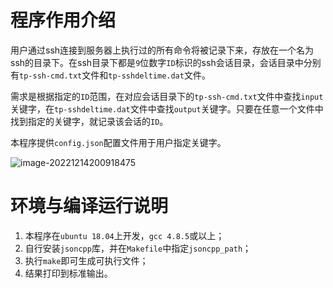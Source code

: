 # 程序作用介绍
用户通过ssh连接到服务器上执行过的所有命令将被记录下来，存放在一个名为ssh的目录下。在ssh目录下都是`9`位数字`ID`标识的ssh会话目录，会话目录中分别有`tp-ssh-cmd.txt`文件和`tp-sshdeltime.dat`文件。

需求是根据指定的`ID`范围，在对应会话目录下的`tp-ssh-cmd.txt`文件中查找`input`关键字，在`tp-sshdeltime.dat`文件中查找`output`关键字。只要在任意一个文件中找到指定的关键字，就记录该会话的`ID`。

本程序提供`config.json`配置文件用于用户指定关键字。

![image-20221214200918475](https://img-bed-1304092357.cos.ap-guangzhou.myqcloud.com/keyword_finder_1.png)

# 环境与编译运行说明
1. 本程序在`ubuntu 18.04`上开发，`gcc 4.8.5`或以上；
2. 自行安装`jsoncpp`库，并在`Makefile`中指定`jsoncpp_path`；
3. 执行`make`即可生成可执行文件；
4. 结果打印到标准输出。
